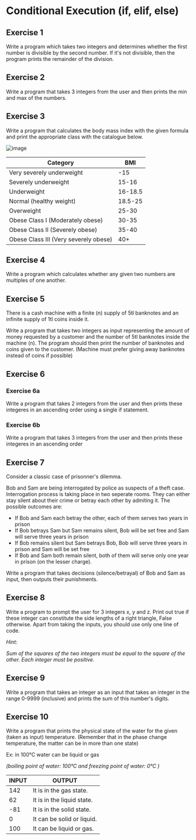 # Conditional Execution (if, elif, else)

## Exercise 1

Write a program which takes two integers and determines whether the first number is divisible by the second number. If it's not divisible, then the program prints the remainder of the division.

## Exercise 2

Write a program that takes 3 integers from the user and then prints the min and max of the numbers.

## Exercise 3

Write a program that calculates the body mass index with the given formula and print the appropriate class with the catalogue below.

![image](https://user-images.githubusercontent.com/75088037/162554272-976c8d33-c67a-42af-92c1-6f45a6dc60af.png)
<table>
<thead>
<tr>
<th>Category</th>
<th>BMI</th>
</tr>
</thead>
<tbody>
<tr>
<td>Very severely underweight</td>
<td>-15</td>
</tr>
<tr>
<td>Severely underweight</td>
<td>15-16</td>
</tr>
<tr>
<td>Underweight</td>
<td>16-18.5</td>
</tr>
<tr>
<td>Normal (healthy weight)</td>
<td>18.5-25</td>
</tr>
<tr>
<td>Overweight</td>
<td>25-30</td>
</tr>
<tr>
<td>Obese Class I (Moderately obese)</td>
<td>30-35</td>
</tr>
<tr>
<td>Obese Class II (Severely obese)</td>
<td>35-40</td>
</tr>
<tr>
<td>Obese Class III (Very severely obese)</td>
<td>40+</td>
</tr>
</tbody>
</table>

## Exercise 4

Write a program which calculates whether any given two numbers are multiples of one another.

## Exercise 5

There is a cash machine with a finite (n) supply of 5tl banknotes and an infinite supply of 1tl coins inside it.

Write a program that takes two integers as input representing the amount of money requested by a customer and the number of 5tl banknotes inside the machine (n). The program should then print the number of banknotes and coins given to the customer. (Machine must prefer giving away banknotes instead of coins if possible)

## Exercise 6

### Exercise 6a
Write a program that takes 2 integers from the user and then prints these integeres in an ascending order using a single if statement.

### Exercise 6b
Write a program that takes 3 integers from the user and then prints these integeres in an ascending order

## Exercise 7

Consider a classic case of prisonner's dilemma.

Bob and Sam are being interrogated by police as suspects of a theft case. Interrogation process is taking place in two seperate rooms. They can either stay silent about their crime or betray each other by admiting it. The possible outcomes are:

- If Bob and Sam each betray the other, each of them serves two years in prison
- If Bob betrays Sam but Sam remains silent, Bob will be set free and Sam will serve three years in prison
- If Bob remains silent but Sam betrays Bob, Bob will serve three years in prison and Sam will be set free
- If Bob and Sam both remain silent, both of them will serve only one year in prison (on the lesser charge).

Write a program that takes decisions (silence/betrayal) of Bob and Sam as input, then outputs their punishments.

## Exercise 8

Write a program to prompt the user for 3 integers x, y and z. Print out true if these integer can constitute the side lengths of a right triangle, False otherwise. Apart from taking the inputs, you should use only one line of code.

*Hint:*

*Sum of the squares of the two integers must be equal to the square of the other.
Each integer must be positive.*

## Exercise 9

Write a program that takes an integer as an input that takes an integer in the range 0-9999 (inclusive) and prints the sum of this number's digits.

## Exercise 10

Write a program that prints the physical state of the water for the given (taken as input) temperature. (Remember that in the phase change temperature, the matter can be in more than one state)

Ex: in 100°C water can be liquid or gas

*(boiling point of water: 100°C and freezing point of water: 0°C )*

<table>
<thead>
<tr>
<th>INPUT</th>
<th>OUTPUT</th>
</tr>
</thead>
<tbody>
<tr>
<td>142</td>
<td>It is in the gas state.</td>
</tr>
<tr>
<td>62</td>
<td>It is in the liquid state.</td>
</tr>
<tr>
<td>-81</td>
<td>It is in the solid state.</td>
</tr>
<tr>
<td>0</td>
<td>It can be solid or liquid.</td>
</tr>
<tr>
<td>100</td>
<td>It can be liquid or gas.</td>
</tr>
</tbody>
</table>
